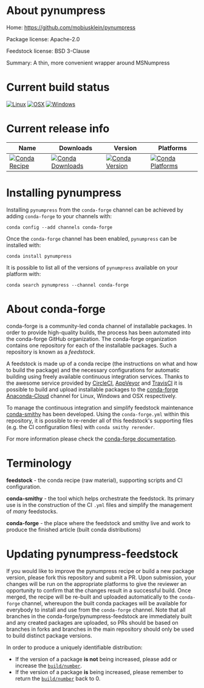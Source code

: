About pynumpress
================

Home: https://github.com/mobiusklein/pynumpress

Package license: Apache-2.0

Feedstock license: BSD 3-Clause

Summary: A thin, more convenient wrapper around MSNumpress



Current build status
====================

[![Linux](https://img.shields.io/circleci/project/github/conda-forge/pynumpress-feedstock/master.svg?label=Linux)](https://circleci.com/gh/conda-forge/pynumpress-feedstock)
[![OSX](https://img.shields.io/travis/conda-forge/pynumpress-feedstock/master.svg?label=macOS)](https://travis-ci.org/conda-forge/pynumpress-feedstock)
[![Windows](https://img.shields.io/appveyor/ci/conda-forge/pynumpress-feedstock/master.svg?label=Windows)](https://ci.appveyor.com/project/conda-forge/pynumpress-feedstock/branch/master)

Current release info
====================

| Name | Downloads | Version | Platforms |
| --- | --- | --- | --- |
| [![Conda Recipe](https://img.shields.io/badge/recipe-pynumpress-green.svg)](https://anaconda.org/conda-forge/pynumpress) | [![Conda Downloads](https://img.shields.io/conda/dn/conda-forge/pynumpress.svg)](https://anaconda.org/conda-forge/pynumpress) | [![Conda Version](https://img.shields.io/conda/vn/conda-forge/pynumpress.svg)](https://anaconda.org/conda-forge/pynumpress) | [![Conda Platforms](https://img.shields.io/conda/pn/conda-forge/pynumpress.svg)](https://anaconda.org/conda-forge/pynumpress) |

Installing pynumpress
=====================

Installing `pynumpress` from the `conda-forge` channel can be achieved by adding `conda-forge` to your channels with:

```
conda config --add channels conda-forge
```

Once the `conda-forge` channel has been enabled, `pynumpress` can be installed with:

```
conda install pynumpress
```

It is possible to list all of the versions of `pynumpress` available on your platform with:

```
conda search pynumpress --channel conda-forge
```


About conda-forge
=================

conda-forge is a community-led conda channel of installable packages.
In order to provide high-quality builds, the process has been automated into the
conda-forge GitHub organization. The conda-forge organization contains one repository
for each of the installable packages. Such a repository is known as a *feedstock*.

A feedstock is made up of a conda recipe (the instructions on what and how to build
the package) and the necessary configurations for automatic building using freely
available continuous integration services. Thanks to the awesome service provided by
[CircleCI](https://circleci.com/), [AppVeyor](http://www.appveyor.com/)
and [TravisCI](https://travis-ci.org/) it is possible to build and upload installable
packages to the [conda-forge](https://anaconda.org/conda-forge)
[Anaconda-Cloud](http://docs.anaconda.org/) channel for Linux, Windows and OSX respectively.

To manage the continuous integration and simplify feedstock maintenance
[conda-smithy](http://github.com/conda-forge/conda-smithy) has been developed.
Using the ``conda-forge.yml`` within this repository, it is possible to re-render all of
this feedstock's supporting files (e.g. the CI configuration files) with ``conda smithy rerender``.

For more information please check the [conda-forge documentation](https://conda-forge.org/docs/).

Terminology
===========

**feedstock** - the conda recipe (raw material), supporting scripts and CI configuration.

**conda-smithy** - the tool which helps orchestrate the feedstock.
                   Its primary use is in the construction of the CI ``.yml`` files
                   and simplify the management of *many* feedstocks.

**conda-forge** - the place where the feedstock and smithy live and work to
                  produce the finished article (built conda distributions)


Updating pynumpress-feedstock
=============================

If you would like to improve the pynumpress recipe or build a new
package version, please fork this repository and submit a PR. Upon submission,
your changes will be run on the appropriate platforms to give the reviewer an
opportunity to confirm that the changes result in a successful build. Once
merged, the recipe will be re-built and uploaded automatically to the
`conda-forge` channel, whereupon the built conda packages will be available for
everybody to install and use from the `conda-forge` channel.
Note that all branches in the conda-forge/pynumpress-feedstock are
immediately built and any created packages are uploaded, so PRs should be based
on branches in forks and branches in the main repository should only be used to
build distinct package versions.

In order to produce a uniquely identifiable distribution:
 * If the version of a package **is not** being increased, please add or increase
   the [``build/number``](http://conda.pydata.org/docs/building/meta-yaml.html#build-number-and-string).
 * If the version of a package **is** being increased, please remember to return
   the [``build/number``](http://conda.pydata.org/docs/building/meta-yaml.html#build-number-and-string)
   back to 0.